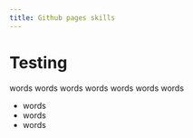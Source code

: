 ```yaml
---
title: Github pages skills
---
```


# Testing

words words words words words words words

- words
- words
- words

